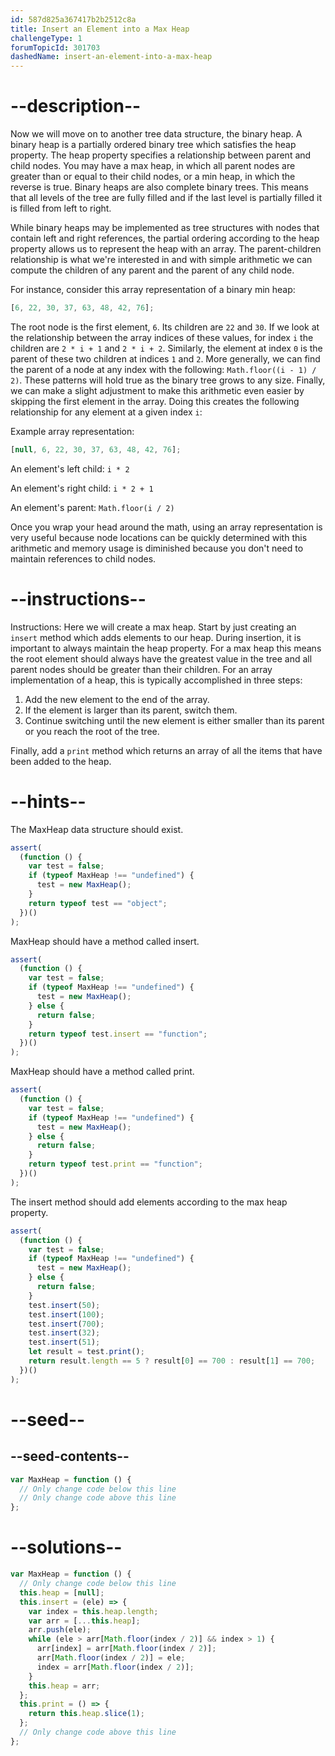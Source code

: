 ```yaml
---
id: 587d825a367417b2b2512c8a
title: Insert an Element into a Max Heap
challengeType: 1
forumTopicId: 301703
dashedName: insert-an-element-into-a-max-heap
---
```


# --description--

Now we will move on to another tree data structure, the binary heap. A binary heap is a partially ordered binary tree which satisfies the heap property. The heap property specifies a relationship between parent and child nodes. You may have a max heap, in which all parent nodes are greater than or equal to their child nodes, or a min heap, in which the reverse is true. Binary heaps are also complete binary trees. This means that all levels of the tree are fully filled and if the last level is partially filled it is filled from left to right.

While binary heaps may be implemented as tree structures with nodes that contain left and right references, the partial ordering according to the heap property allows us to represent the heap with an array. The parent-children relationship is what we're interested in and with simple arithmetic we can compute the children of any parent and the parent of any child node.

For instance, consider this array representation of a binary min heap:

```js
[6, 22, 30, 37, 63, 48, 42, 76];
```

The root node is the first element, `6`. Its children are `22` and `30`. If we look at the relationship between the array indices of these values, for index `i` the children are `2 * i + 1` and `2 * i + 2`. Similarly, the element at index `0` is the parent of these two children at indices `1` and `2`. More generally, we can find the parent of a node at any index with the following: `Math.floor((i - 1) / 2)`. These patterns will hold true as the binary tree grows to any size. Finally, we can make a slight adjustment to make this arithmetic even easier by skipping the first element in the array. Doing this creates the following relationship for any element at a given index `i`:

Example array representation:

```js
[null, 6, 22, 30, 37, 63, 48, 42, 76];
```

An element's left child: `i * 2`

An element's right child: `i * 2 + 1`

An element's parent: `Math.floor(i / 2)`

Once you wrap your head around the math, using an array representation is very useful because node locations can be quickly determined with this arithmetic and memory usage is diminished because you don't need to maintain references to child nodes.

# --instructions--

Instructions: Here we will create a max heap. Start by just creating an `insert` method which adds elements to our heap. During insertion, it is important to always maintain the heap property. For a max heap this means the root element should always have the greatest value in the tree and all parent nodes should be greater than their children. For an array implementation of a heap, this is typically accomplished in three steps:

<ol>
  <li>Add the new element to the end of the array.</li>
  <li>If the element is larger than its parent, switch them.</li>
  <li>Continue switching until the new element is either smaller than its parent or you reach the root of the tree.</li>
</ol>

Finally, add a `print` method which returns an array of all the items that have been added to the heap.

# --hints--

The MaxHeap data structure should exist.

```js
assert(
  (function () {
    var test = false;
    if (typeof MaxHeap !== "undefined") {
      test = new MaxHeap();
    }
    return typeof test == "object";
  })()
);
```

MaxHeap should have a method called insert.

```js
assert(
  (function () {
    var test = false;
    if (typeof MaxHeap !== "undefined") {
      test = new MaxHeap();
    } else {
      return false;
    }
    return typeof test.insert == "function";
  })()
);
```

MaxHeap should have a method called print.

```js
assert(
  (function () {
    var test = false;
    if (typeof MaxHeap !== "undefined") {
      test = new MaxHeap();
    } else {
      return false;
    }
    return typeof test.print == "function";
  })()
);
```

The insert method should add elements according to the max heap property.

```js
assert(
  (function () {
    var test = false;
    if (typeof MaxHeap !== "undefined") {
      test = new MaxHeap();
    } else {
      return false;
    }
    test.insert(50);
    test.insert(100);
    test.insert(700);
    test.insert(32);
    test.insert(51);
    let result = test.print();
    return result.length == 5 ? result[0] == 700 : result[1] == 700;
  })()
);
```

# --seed--

## --seed-contents--

```js
var MaxHeap = function () {
  // Only change code below this line
  // Only change code above this line
};
```

# --solutions--

```js
var MaxHeap = function () {
  // Only change code below this line
  this.heap = [null];
  this.insert = (ele) => {
    var index = this.heap.length;
    var arr = [...this.heap];
    arr.push(ele);
    while (ele > arr[Math.floor(index / 2)] && index > 1) {
      arr[index] = arr[Math.floor(index / 2)];
      arr[Math.floor(index / 2)] = ele;
      index = arr[Math.floor(index / 2)];
    }
    this.heap = arr;
  };
  this.print = () => {
    return this.heap.slice(1);
  };
  // Only change code above this line
};
```
